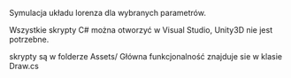 Symulacja układu lorenza dla wybranych parametrów.

Wszystkie skrypty C# można otworzyć w Visual Studio, Unity3D nie jest potrzebne.

skrypty są w folderze Assets/
Główna funkcjonalność znajduje sie w klasie Draw.cs
